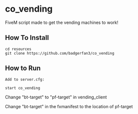 # co_vending
FiveM script made to get the vending machines to work!

## How To Install
```
cd resources
git clone https://github.com/badgerfan3/co_vending
```

## How to Run
```
Add to server.cfg:

start co_vending
```


Change "bt-target" to "pf-target" in vending_client

Change "bt-target" in the fxmanifest to the location of pf-target
